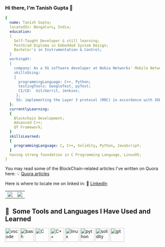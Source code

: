 ### Hi there, I'm Tanish Gupta 👋

<!--
**tanish2502/tanish2502** is a ✨ _special_ ✨ repository because its `README.md` (this file) appears on your GitHub profile.

Here are some ideas to get you started:

- 🔭 I’m currently working on ...
- 🌱 I’m currently learning ...
- 👯 I’m looking to collaborate on ...
- 🤔 I’m looking for help with ...
- 💬 Ask me about ...
- 📫 How to reach me: ...
- 😄 Pronouns: ...
- ⚡ Fun fact: ...
-->
```yaml
{
  name: Tanish Gupta;
  locatedIn: Bengaluru, India;
  education:
  {
    Self-Taught Developer & still learning;
    PostGrad Diploma in Embedded System Design;
    Bachelor's in Instrumentation & Control;
  }
  workingAt:
  {
    company: As a 5G software developer at Nokia Networks' Mobile Networks Division since March'21;
    skillsUsing:
    {
      programmingLanguage: C++, Python;
      testingTools: GoogleTest, pyTest;
      CI/CD:  Git/Gerrit, Jenkins;
     };
     5G: implementing the Layer 3 protocol (RRC) in accordance with 3GPP specifications and fixing PR's;
  };
  currentlyLearning:
  {
    Blockchain Development;
    Advanced C++;
    QT Framework;
  }
  skillsLearned:
  {
    programmingLanguage: C, C++, Solidity, Python, JavaScript;
  }
  having strong foundation in C Programming Language, LinuxOS;
}
```
You may read some of the BlockChain-related articles I've written on Quora here: :bulb: [Quora articles](https://www.quora.com/profile/Tanish-Gupta-206/answers)

Here is where to locate me on linked in: :office: [LinkedIn](https://www.linkedin.com/in/gupta-tanish/)
<!--
![Top Langs](https://github-readme-stats.vercel.app/api/top-langs/?username=tanish2502&count_private=true&layout=compact) 
![Tanish's github stats](https://github-readme-stats.vercel.app/api?username=tanish2502&count_private=true&show_icons=true&theme=white&hide_rank=false&hide=prs)
-->

<table>
  <tr>
  <td><img src="https://github-readme-stats.vercel.app/api?username=tanish2502&count_private=true&show_icons=true&theme=white&hide_rank=false&hide=prs"></td>
  <td><img src="https://github-readme-stats.vercel.app/api/top-langs/?username=tanish2502&count_private=true&layout=compact"></td>
  </tr>
</table>

<h2> 🚀 &nbsp;Some Tools and Languages I Have Used and Learned</h2>
<p align="left">
<img src="https://cdn.jsdelivr.net/gh/devicons/devicon/icons/vscode/vscode-original.svg" alt="vscode" width="45" height="45"/>
<img src="https://cdn.jsdelivr.net/gh/devicons/devicon/icons/bash/bash-original.svg" alt="bash" width="45" height="45"/>
<img src="https://cdn.jsdelivr.net/gh/devicons/devicon/icons/c/c-original.svg" alt="C" width="45" height="45"/>
<img src="https://cdn.jsdelivr.net/gh/devicons/devicon/icons/cplusplus/cplusplus-original.svg" alt="C++" width="45" height="45"/>
<img src="https://cdn.jsdelivr.net/gh/devicons/devicon/icons/linux/linux-original.svg" alt="linux" width="45" height="45"/>
<img src="https://cdn.jsdelivr.net/gh/devicons/devicon/icons/python/python-original-wordmark.svg" alt="python" width="45" height="45"/>
<img src="https://cdn.jsdelivr.net/gh/devicons/devicon/icons/solidity/solidity-original.svg" alt="solidity" width="45" height="45"/>
<img src="https://cdn.jsdelivr.net/gh/devicons/devicon/icons/git/git-plain-wordmark.svg" alt="git" width="45" height="45"/>
</p>
